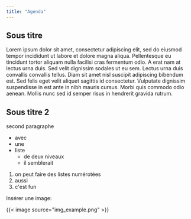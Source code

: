```yaml
---
title: "Agenda"
---
```


## Sous titre

Lorem ipsum dolor sit amet, consectetur adipiscing elit, sed do eiusmod tempor incididunt ut labore et dolore magna
aliqua. Pellentesque eu tincidunt tortor aliquam nulla facilisi cras fermentum odio. A erat nam at lectus urna duis. Sed
velit dignissim sodales ut eu sem. Lectus urna duis convallis convallis tellus. Diam sit amet nisl suscipit adipiscing
bibendum est. Sed felis eget velit aliquet sagittis id consectetur. Vulputate dignissim suspendisse in est ante in nibh
mauris cursus. Morbi quis commodo odio aenean. Mollis nunc sed id semper risus in hendrerit gravida rutrum.

## Sous titre 2

second paragraphe

- avec
- une
- liste
    - de deux niveaux
    - il semblerait

1. on peut faire des listes numérotées
2. aussi
3. c'est fun

Insérer une image:
<!--
Ceci est un commentaire, il n'aparait pas dans le site web:
L'image doit être ajoutée dans le dossier static/images/, puis on doit simplement copier la ligne suivante et changer le parametre
"source"
-->
{{< image source="img_example.png" >}}
